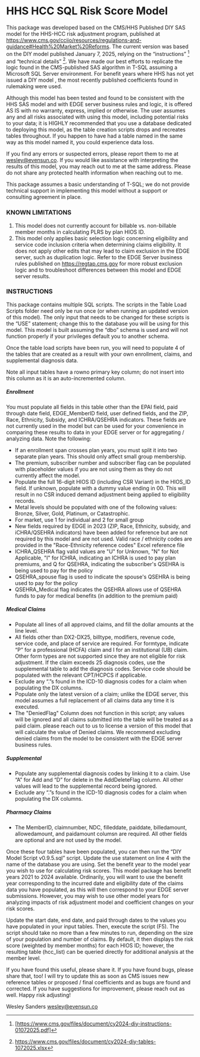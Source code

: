 # HHS HCC SQL Risk Score Model

This package was developed based on the CMS/HHS Published DIY SAS model for the HHS-HCC risk adjustment program, published at https://www.cms.gov/cciio/resources/regulations-and-guidance#Health%20Market%20Reforms. The current version was based on the DIY model published January 7, 2025, relying on the “instructions” [^1] and “technical details” [^2]. We have made our best efforts to replicate the logic found in the CMS-published SAS algorithm in T-SQL assuming a Microsoft SQL Server environment. For benefit years where HHS has not yet issued a DIY model , the most recently published coefficients found in rulemaking were used. 

Although this model has been tested and found to be consistent with the HHS SAS model and with EDGE server business rules and logic, it is offered AS IS with no warranty, express, implied or otherwise. The user assumes any and all risks associated with using this model, including potential risks to your data; it is HIGHLY recommended that you use a database dedicated to deploying this model, as the table creation scripts drops and recreates tables throughout. If you happen to have had a table named in the same way as this model named it, you could experience data loss. 

If you find any errors or suspected errors, please report them to me at wesley@evensun.co. If you would like assistance with interpreting the results of this model, you may reach out to me at the same address. Please do not share any protected health information when reaching out to me.

This package assumes a basic understanding of T-SQL; we do not provide technical support in implementing this model without a support or consulting agreement in place.

### KNOWN LIMITATIONS

1.	This model does not currently account for billable vs. non-billable member months in calculating PLRS by plan HIOS ID.
2.	This model only applies basic selection logic concerning eligibility and service code inclusion criteria when determining claims eligibility. It does not apply other edits that may lead to claim exclusion in the EDGE server, such as duplication logic. Refer to the EDGE Server business rules published on https://regtap.cms.gov for more robust exclusion logic and to troubleshoot differences between this model and EDGE server results.

### INSTRUCTIONS

This package contains multiple SQL scripts. The scripts in the Table Load Scripts folder need only be run once (or when running an updated version of this model). The only input that needs to be changed for these scripts is the “USE” statement; change this to the database you will be using for this model. This model is built assuming the “dbo” schema is used and will not function properly if your privileges default you to another schema. 

Once the table load scripts have been run, you will need to populate 4 of the tables that are created as a result with your own enrollment, claims, and supplemental diagnosis data.

Note all input tables have a rowno primary key column; do not insert into this column as it is an auto-incremented column.

##### Enrollment
You must populate all fields in this table other than the EPAI field, paid through date field, EDGE_MemberID field, user defined fields, and the ZIP, Race, Ethnicity, Subsidy, and ICHRA/QSEHRA indicators. These fields are not currently used in the model but can be used for your convenience in comparing these results to data in your EDGE server or for aggregating / analyzing data. Note the following:
- If an enrollment span crosses plan years, you must split it into two separate plan years. This should only affect small group membership. 
- The premium, subscriber number and subscriber flag can be populated with placeholder values if you are not using them as they do not currently affect the model.
- Populate the full 16-digit HIOS ID (including CSR Variant) in the HIOS_ID field. If unknown, populate with a dummy value ending in 00. This will result in no CSR induced demand adjustment being applied to eligibility records.
- Metal levels should be populated with one of the following values: Bronze, Silver, Gold, Platinum, or Catastrophic. 
- For market, use 1 for individual and 2 for small group
- New fields required by EDGE in 2023 (ZIP, Race, Ethnicity, subsidy, and iCHRA/QSEHRA indicators) have been added for reference but are not required by this model and are not used. Valid race / ethnicity codes are provided in the "Race-Ethnicity reference codes" Excel reference file
- ICHRA_QSEHRA flag valid values are "U" for Unknown, "N" for Not Applicable, "I" for ICHRA, indicating an ICHRA is used to pay plan premiums, and Q for QSEHRA, indicating the subscriber's QSEHRA is being used to pay for the policy
- QSEHRA_spouse flag is used to indicate the spouse's QSEHRA is being used to pay for the policy
- QSEHRA_Medical flag indicates the QSEHRA allows use of QSEHRA funds to pay for medical benefits (in addition to the premium paid)

##### Medical Claims
- Populate all lines of all approved claims, and fill the dollar amounts at the line level.
- All fields other than DX2-DX25, billtype, modifiers, revenue code, service code, and place of service are required. For formtype, indicate “P” for a professional (HCFA) claim and I for an institutional (UB) claim. Other form types are not supported since they are not eligible for risk adjustment. If the claim exceeds 25 diagnosis codes, use the supplemental table to add the diagnosis codes. Service code should be populated with the relevant CPT/HCPCS if applicable. 
- Exclude any “.”s found in the ICD-10 diagnosis codes for a claim when populating the DX columns.
- Populate only the latest version of a claim; unlike the EDGE server, this model assumes a full replacement of all claims data any time it is executed.
- The "DeniedFlag" Column does not function in this script; any values will be ignored and all claims submitted into the table will be treated as a paid claim. please reach out to us to license a version of this model that will calculate the value of Denied claims. We recommend excluding denied claims from the model to be consistent with the EDGE server business rules.

##### Supplemental
- Populate any supplemental diagnosis codes by linking it to a claim. Use “A” for Add and “D” for delete in the AddDeleteFlag column. All other values will lead to the supplemental record being ignored. 
- Exclude any “.”s found in the ICD-10 diagnosis codes for a claim when populating the DX columns.

##### Pharmacy Claims
- The MemberID, claimnumber, NDC, filleddate, paiddate, billedamount, allowedamount, and paidamount columsn are required. All other fields are optional and are not used by the model.

Once these four tables have been populated, you can then run the “DIY Model Script v0.9.5.sql” script. Update the use statement on line 4 with the name of the database you are using. Set the benefit year to the model year you wish to use for calculating risk scores. This model package has benefit years 2021 to 2024 available. Ordinarily, you will want to use the benefit year corresponding to the incurred date and eligibility date of the claims data you have populated, as this will then correspond to your EDGE server submissions. However, you may wish to use other model years for analyzing impacts of risk adjustment model and coefficient changes on your risk scores.

Update the start date, end date, and paid through dates to the values you have populated in your input tables. Then, execute the script (F5). The script should take no more than a few minutes to run, depending on the size of your population and number of claims. By default, it then displays the risk score (weighted by member months) for each HIOS ID; however, the resulting table (hcc_list) can be queried directly for additional analysis at the member level.

If you have found this useful, please share it. If you have found bugs, please share that, too! I will try to update this as soon as CMS issues new reference tables or proposed / final coefficients and as bugs are found and corrected. If you have suggestions for improvement, please reach out as well. Happy risk adjusting!

Wesley Sanders
wesley@evensun.co

[^1]: [https://www.cms.gov/files/document/cy2024-diy-instructions-01072025.pdf]
[^2]: https://www.cms.gov/files/document/cy2024-diy-tables-1072025.xlsx

